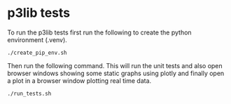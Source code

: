 # p3lib tests
To run the p3lib tests first run the following to create the python environment (.venv).

```
./create_pip_env.sh
```

Then run the following command. This will run the unit tests and also open
browser windows showing some static graphs using plotly and finally open a
plot in a browser window plotting real time data.

```
./run_tests.sh
```
